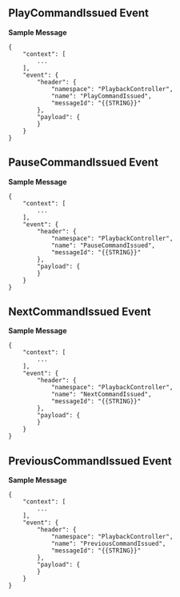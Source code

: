 ## PlayCommandIssued Event
**Sample Message**
```
{
    "context": [
        ...     
    ],   
    "event": {
        "header": {
            "namespace": "PlaybackController",
            "name": "PlayCommandIssued",
            "messageId": "{{STRING}}"
        },
        "payload": {
        }
    }
}
```
## PauseCommandIssued Event
**Sample Message**
```
{
    "context": [
        ...      
    ],    
    "event": {
        "header": {
            "namespace": "PlaybackController",
            "name": "PauseCommandIssued",
            "messageId": "{{STRING}}"
        },
        "payload": {
        }
    }
}
```
## NextCommandIssued Event
**Sample Message**
```
{
    "context": [
        ...     
    ],     
    "event": {
        "header": {
            "namespace": "PlaybackController",
            "name": "NextCommandIssued",
            "messageId": "{{STRING}}"
        },
        "payload": {
        }
    }
}
```
## PreviousCommandIssued Event
**Sample Message**
```
{
    "context": [
        ...       
    ],     
    "event": {
        "header": {
            "namespace": "PlaybackController",
            "name": "PreviousCommandIssued",
            "messageId": "{{STRING}}"
        },
        "payload": {
        }
    }
}
```